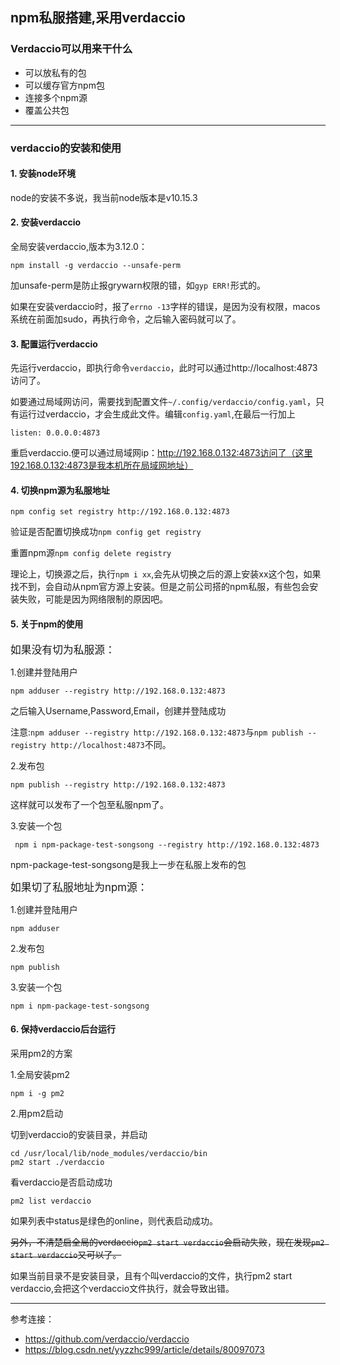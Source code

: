 ## npm私服搭建,采用verdaccio
### Verdaccio可以用来干什么

- 可以放私有的包
- 可以缓存官方npm包
- 连接多个npm源
- 覆盖公共包

---
### verdaccio的安装和使用


#### 1. 安装node环境
node的安装不多说，我当前node版本是v10.15.3

#### 2. 安装verdaccio
全局安装verdaccio,版本为3.12.0：
```
npm install -g verdaccio --unsafe-perm
```
加unsafe-perm是防止报grywarn权限的错，如`gyp ERR!`形式的。

如果在安装verdaccio时，报了`errno -13`字样的错误，是因为没有权限，macos系统在前面加sudo，再执行命令，之后输入密码就可以了。


#### 3. 配置运行verdaccio
先运行verdaccio，即执行命令`verdaccio`，此时可以通过http://localhost:4873访问了。

如要通过局域网访问，需要找到配置文件`~/.config/verdaccio/config.yaml`，只有运行过verdaccio，才会生成此文件。编辑`config.yaml`,在最后一行加上
```
listen: 0.0.0.0:4873
```
重启verdaccio.便可以通过局域网ip：http://192.168.0.132:4873访问了（这里192.168.0.132:4873是我本机所在局域网地址）

#### 4. 切换npm源为私服地址
```
npm config set registry http://192.168.0.132:4873
```
验证是否配置切换成功`npm config get registry`

重置npm源`npm config delete registry`

理论上，切换源之后，执行`npm i xx`,会先从切换之后的源上安装xx这个包，如果找不到，会自动从npm官方源上安装。但是之前公司搭的npm私服，有些包会安装失败，可能是因为网络限制的原因吧。

#### 5. 关于npm的使用

<big>如果没有切为私服源：</big>

1.创建并登陆用户
```
npm adduser --registry http://192.168.0.132:4873
```
之后输入Username,Password,Email，创建并登陆成功

注意:`npm adduser --registry http://192.168.0.132:4873`与`npm publish --registry http://localhost:4873`不同。

2.发布包
```
npm publish --registry http://192.168.0.132:4873
```
这样就可以发布了一个包至私服npm了。

3.安装一个包
```
 npm i npm-package-test-songsong --registry http://192.168.0.132:4873
```
npm-package-test-songsong是我上一步在私服上发布的包

<big>如果切了私服地址为npm源：</big> 

1.创建并登陆用户
```
npm adduser
```
2.发布包
```
npm publish
```
3.安装一个包
```
npm i npm-package-test-songsong
```
#### 6. 保持verdaccio后台运行
采用pm2的方案

1.全局安装pm2
```
npm i -g pm2
``` 
2.用pm2启动

切到verdaccio的安装目录，并启动
```
cd /usr/local/lib/node_modules/verdaccio/bin
pm2 start ./verdaccio
```
看verdaccio是否启动成功

```
pm2 list verdaccio
```
如果列表中status是绿色的online，则代表启动成功。

~~另外，不清楚启全局的verdaccio`pm2 start verdaccio`会启动失败~~，~~现在发现`pm2 start verdaccio`又可以了。~~

如果当前目录不是安装目录，且有个叫verdaccio的文件，执行pm2 start verdaccio,会把这个verdaccio文件执行，就会导致出错。

---
参考连接：
- https://github.com/verdaccio/verdaccio
- https://blog.csdn.net/yyzzhc999/article/details/80097073
